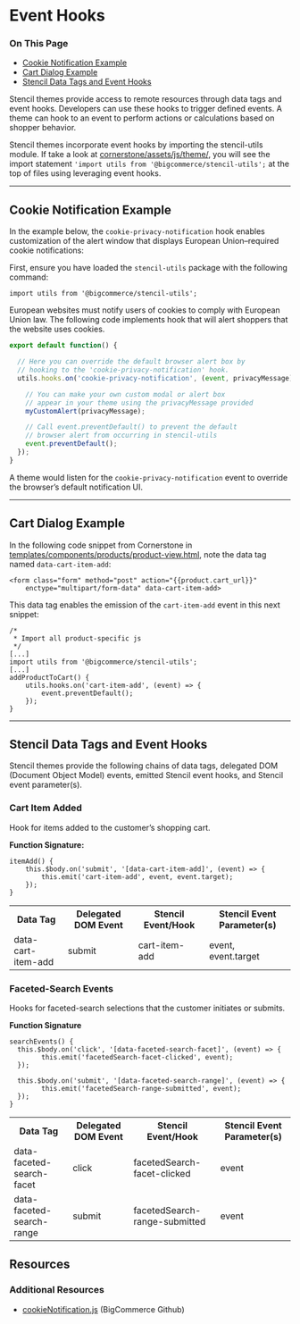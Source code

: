 <h1>Event Hooks</h1>

<div class="otp" id="no-index">
	<h3> On This Page </h3>
	<ul>
    <li><a href="#event_cookie-notification">Cookie Notification Example</a></li>
    <li><a href="#event_cart-dialog">Cart Dialog Example</a></li>
    <li><a href="#event_stencil-data-tags">Stencil Data Tags and Event Hooks</a></li>
	</ul>
</div>

Stencil themes provide access to remote resources through data tags and event hooks. Developers can use these hooks to trigger defined events. A theme can hook to an event to perform actions or calculations based on shopper behavior.

Stencil themes incorporate event hooks by importing the stencil-utils module. If take a look at [cornerstone/assets/js/theme/](https://github.com/bigcommerce/cornerstone/tree/master/assets/js/theme), you will see the import statement `'import utils from '@bigcommerce/stencil-utils';` at the top of files using leveraging event hooks.

---

<a href='#event_cookie-notification' aria-hidden='true' class='block-anchor'  id='event_cookie-notification'><i aria-hidden='true' class='linkify icon'></i></a>

## Cookie Notification Example

In the example below, the `cookie-privacy-notification` hook enables customization of the alert window that displays European Union–required cookie notifications:

First, ensure you have loaded the `stencil-utils` package with the following command:

`import utils from '@bigcommerce/stencil-utils';`

European websites must notify users of cookies to comply with European Union law.
The following code implements hook that will alert shoppers that the website uses cookies.


<div class="HubBlock-header">
    <div class="HubBlock-header-title flex items-center">
        <div class="HubBlock-header-name"></div>
    </div><div class="HubBlock-header-subtitle"></div>
</div>

<!--
title: ""
subtitle: ""
lineNumbers: true
-->

```js
export default function() {

  // Here you can override the default browser alert box by
  // hooking to the 'cookie-privacy-notification' hook.
  utils.hooks.on('cookie-privacy-notification', (event, privacyMessage) => {

    // You can make your own custom modal or alert box
    // appear in your theme using the privacyMessage provided
    myCustomAlert(privacyMessage);

    // Call event.preventDefault() to prevent the default
    // browser alert from occurring in stencil-utils
    event.preventDefault();
  });
}

```

A theme would listen for the `cookie-privacy-notification` event to override the browser’s default notification UI.

---

<a href='#event_cart-dialog' aria-hidden='true' class='block-anchor'  id='event_cart-dialog'><i aria-hidden='true' class='linkify icon'></i></a>

## Cart Dialog Example

In the following code snippet from Cornerstone in [templates/components/products/product-view.html](https://github.com/bigcommerce/cornerstone/blob/master/templates/components/products/product-view.html), note the data tag named `data‑cart‑item‑add`:

<div class="HubBlock-header">
    <div class="HubBlock-header-title flex items-center">
        <div class="HubBlock-header-name"></div>
    </div><div class="HubBlock-header-subtitle"></div>
</div>

<!--
title: ""
subtitle: ""
lineNumbers: true
-->

```
<form class="form" method="post" action="{{product.cart_url}}"
    enctype="multipart/form-data" data-cart-item-add>
```

This data tag enables the emission of the `cart‑item‑add` event in this next snippet:

<div class="HubBlock-header">
    <div class="HubBlock-header-title flex items-center">
        <div class="HubBlock-header-name"></div>
    </div><div class="HubBlock-header-subtitle"></div>
</div>

<!--
title: ""
subtitle: ""
lineNumbers: true
-->

```
/*  
 * Import all product-specific js
 */
[...]
import utils from '@bigcommerce/stencil-utils';
[...]
addProductToCart() {
    utils.hooks.on('cart-item-add', (event) => {
        event.preventDefault();
    });
}
```

---
<a href='#event_stencil-data-tags' aria-hidden='true' class='block-anchor'  id='event_stencil-data-tags'><i aria-hidden='true' class='linkify icon'></i></a>

## Stencil Data Tags and Event Hooks
Stencil themes provide the following chains of data tags, delegated DOM (Document Object Model) events, emitted Stencil event hooks, and Stencil event parameter(s).

### Cart Item Added

Hook for items added to the customer’s shopping cart.

**Function Signature:**

```
itemAdd() {
    this.$body.on('submit', '[data-cart-item-add]', (event) => {
        this.emit('cart-item-add', event, event.target);
    });
}
```

<table>
	<tr>
		<th>Data Tag</th>
		<th>Delegated DOM Event</th>
		<th>Stencil Event/Hook</th>
		<th>Stencil Event Parameter(s)</th>
	</tr>
	<tr>
		<td>data-cart-item-add</td>
		<td>submit</td>
		<td>cart-item-add</td>
		<td>event, event.target</td>
	</tr>
</table>

### Faceted-Search Events

Hooks for faceted-search selections that the customer initiates or submits.

**Function Signature**

```
searchEvents() {
  this.$body.on('click', '[data-faceted-search-facet]', (event) => {
        this.emit('facetedSearch-facet-clicked', event);
  });

  this.$body.on('submit', '[data-faceted-search-range]', (event) => {
        this.emit('facetedSearch-range-submitted', event);
  });
}

```

<table>
	<tr>
		<th>Data Tag</th>
		<th>Delegated DOM Event</th>
		<th>Stencil Event/Hook</th>
		<th>Stencil Event Parameter(s)</th>
	</tr>
	<tr>
		<td>data-faceted-search-facet</td>
		<td>click</td>
		<td>facetedSearch-facet-clicked</td>
		<td>event</td>
	</tr>
	<tr>
		<td>data-faceted-search-range</td>
		<td>submit</td>
		<td>facetedSearch-range-submitted</td>
		<td>event</td>
	</tr>
</table>

## Resources

### Additional Resources
* [cookieNotification.js](https://github.com/bigcommerce/cornerstone/blob/637ef1b0ff130333aea128663daa6d1a4d37fb78/assets/js/theme/global/cookieNotification.js) (BigCommerce Github)
